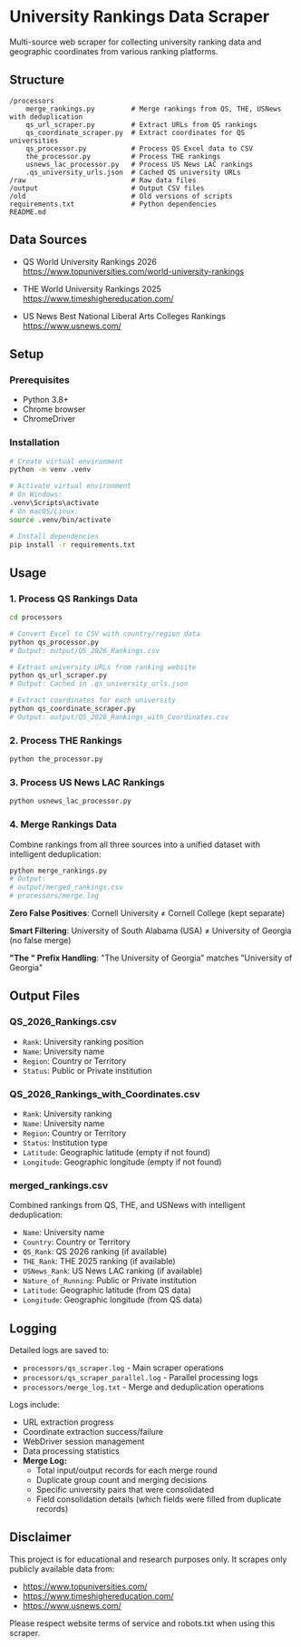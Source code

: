 # University Rankings Data Scraper

Multi-source web scraper for collecting university ranking data and geographic coordinates from various ranking platforms.

## Structure

```
/processors
    merge_rankings.py         # Merge rankings from QS, THE, USNews with deduplication
    qs_url_scraper.py         # Extract URLs from QS rankings
    qs_coordinate_scraper.py  # Extract coordinates for QS universities
    qs_processor.py           # Process QS Excel data to CSV
    the_processor.py          # Process THE rankings
    usnews_lac_processor.py   # Process US News LAC rankings
    .qs_university_urls.json  # Cached QS university URLs
/raw                          # Raw data files
/output                       # Output CSV files
/old                          # Old versions of scripts
requirements.txt              # Python dependencies
README.md
```

## Data Sources

- QS World University Rankings 2026 <https://www.topuniversities.com/world-university-rankings>

- THE World University Rankings 2025 <https://www.timeshighereducation.com/>

- US News Best National Liberal Arts Colleges Rankings <https://www.usnews.com/>

## Setup

### Prerequisites

- Python 3.8+
- Chrome browser
- ChromeDriver

### Installation

```bash
# Create virtual environment
python -m venv .venv

# Activate virtual environment
# On Windows:
.venv\Scripts\activate
# On macOS/Linux:
source .venv/bin/activate

# Install dependencies
pip install -r requirements.txt
```

## Usage

### 1. Process QS Rankings Data

```bash
cd processors

# Convert Excel to CSV with country/region data
python qs_processor.py
# Output: output/QS_2026_Rankings.csv

# Extract university URLs from ranking website
python qs_url_scraper.py
# Output: Cached in .qs_university_urls.json

# Extract coordinates for each university
python qs_coordinate_scraper.py
# Output: output/QS_2026_Rankings_with_Coordinates.csv
```

### 2. Process THE Rankings

```bash
python the_processor.py
```

### 3. Process US News LAC Rankings

```bash
python usnews_lac_processor.py
```

### 4. Merge Rankings Data

Combine rankings from all three sources into a unified dataset with intelligent deduplication:

```bash
python merge_rankings.py
# Output:
# output/merged_rankings.csv
# processors/merge.log
```

**Zero False Positives**: Cornell University ≠ Cornell College (kept separate)

**Smart Filtering**: University of South Alabama (USA) ≠ University of Georgia (no false merge)

**"The " Prefix Handling**: "The University of Georgia" matches "University of Georgia"

## Output Files

### QS_2026_Rankings.csv

- `Rank`: University ranking position
- `Name`: University name
- `Region`: Country or Territory
- `Status`: Public or Private institution

### QS_2026_Rankings_with_Coordinates.csv

- `Rank`: University ranking
- `Name`: University name
- `Region`: Country or Territory
- `Status`: Institution type
- `Latitude`: Geographic latitude (empty if not found)
- `Longitude`: Geographic longitude (empty if not found)

### merged_rankings.csv

Combined rankings from QS, THE, and USNews with intelligent deduplication:

- `Name`: University name
- `Country`: Country or Territory
- `QS_Rank`: QS 2026 ranking (if available)
- `THE_Rank`: THE 2025 ranking (if available)
- `USNews_Rank`: US News LAC ranking (if available)
- `Nature_of_Running`: Public or Private institution
- `Latitude`: Geographic latitude (from QS data)
- `Longitude`: Geographic longitude (from QS data)

## Logging

Detailed logs are saved to:

- `processors/qs_scraper.log` - Main scraper operations
- `processors/qs_scraper_parallel.log` - Parallel processing logs
- `processors/merge_log.txt` - Merge and deduplication operations

Logs include:

- URL extraction progress
- Coordinate extraction success/failure
- WebDriver session management
- Data processing statistics
- **Merge Log:**
  - Total input/output records for each merge round
  - Duplicate group count and merging decisions
  - Specific university pairs that were consolidated
  - Field consolidation details (which fields were filled from duplicate records)

## Disclaimer

This project is for educational and research purposes only. It scrapes only publicly available data from:

- <https://www.topuniversities.com/>
- <https://www.timeshighereducation.com/>
- <https://www.usnews.com/>

Please respect website terms of service and robots.txt when using this scraper.
